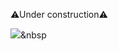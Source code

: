 ⚠Under construction⚠

<img src="https://img.shields.io/badge/Python-3766AB?style=flat-square&logo=Python&logoColor=white"/></a>&nbsp 

<!--
**myeongcode/myeongcode** is a ✨ _special_ ✨ repository because its `README.md` (this file) appears on your GitHub profile.

Here are some ideas to get you started:



- 🔭 I’m currently working on ...
- 🌱 I’m currently learning ...
- 👯 I’m looking to collaborate on ...
- 🤔 I’m looking for help with ...
- 💬 Ask me about ...
- 📫 How to reach me: ...
- 😄 Pronouns: ...
- ⚡ Fun fact: ...
-->
